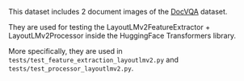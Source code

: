 This dataset includes 2 document images of the [DocVQA](https://docvqa.org/) dataset.

They are used for testing the LayoutLMv2FeatureExtractor + LayoutLMv2Processor inside the HuggingFace Transformers library.

More specifically, they are used in `tests/test_feature_extraction_layoutlmv2.py` and `tests/test_processor_layoutlmv2.py`.